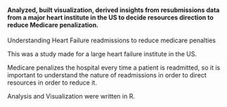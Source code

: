 #### Analyzed, built visualization, derived insights from resubmissions data from a major heart institute in the US to decide resources direction to reduce Medicare penalization.

Understanding Heart Failure readmissions to reduce medicare penalties

This was a study made for a large heart failure institute in the US. 

Medicare penalizes the hospital every time a patient is readmitted, so it is important to understand the nature of readmissions in order to direct resources in order to reduce it.

Analysis and Visualization were written in R.
